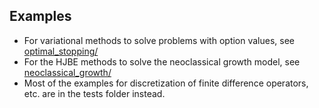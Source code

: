 
## Examples
* For variational methods to solve problems with option values, see [optimal_stopping/](optimal_stopping) 
* For the HJBE methods to solve the neoclassical growth model, see [neoclassical_growth/](neoclassical_growth) 
* Most of the examples for discretization of finite difference operators, etc. are in the tests folder instead.
